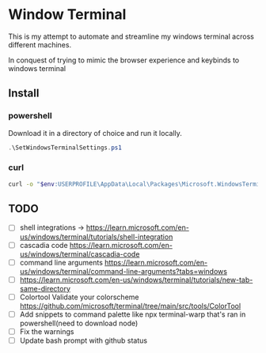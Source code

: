 # Window Terminal

This is my attempt to automate and streamline my windows terminal across different machines.

In conquest of trying to mimic the browser experience and keybinds to windows terminal

## Install

### powershell

Download it in a directory of choice and run it locally.
```powershell
.\SetWindowsTerminalSettings.ps1
```

### curl

```bash
curl -o "$env:USERPROFILE\AppData\Local\Packages\Microsoft.WindowsTerminal_8wekyb3d8bbwe\LocalState\settings.json" https://raw.githubusercontent.com/skkylimits/WindowsTerminal/main/settings.json; echo "Settings downloaded! Restart Windows Terminal or reload the profile."
```

## TODO

- [ ] shell integrations -> https://learn.microsoft.com/en-us/windows/terminal/tutorials/shell-integration
- [ ] cascadia code https://learn.microsoft.com/en-us/windows/terminal/cascadia-code
- [ ] command line arguments https://learn.microsoft.com/en-us/windows/terminal/command-line-arguments?tabs=windows
- [ ] https://learn.microsoft.com/en-us/windows/terminal/tutorials/new-tab-same-directory
- [ ] Colortool Validate your colorscheme https://github.com/microsoft/terminal/tree/main/src/tools/ColorTool
- [ ] Add snippets to command palette like npx terminal-warp that's ran in powershell(need to download node)
- [ ] Fix the warnings
- [ ] Update bash prompt with github status
